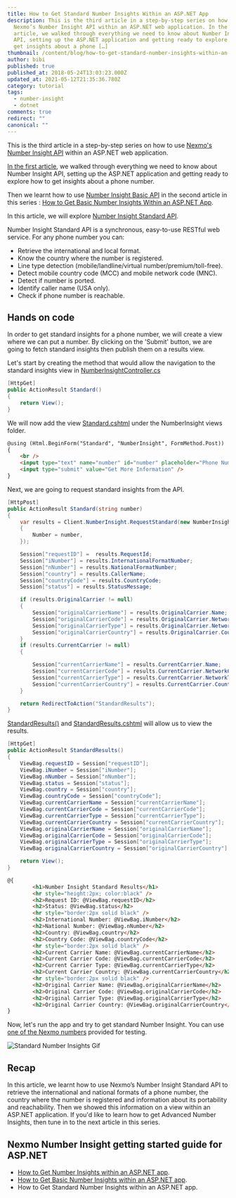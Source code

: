 ```yaml
---
title: How to Get Standard Number Insights Within an ASP.NET App
description: This is the third article in a step-by-step series on how to use
  Nexmo’s Number Insight API within an ASP.NET web application. In the first
  article, we walked through everything we need to know about Number Insight
  API, setting up the ASP.NET application and getting ready to explore how to
  get insights about a phone […]
thumbnail: /content/blog/how-to-get-standard-number-insights-within-an-asp-net-app-dr/Number-Insight-Nexmo-03.png
author: bibi
published: true
published_at: 2018-05-24T13:03:23.000Z
updated_at: 2021-05-12T21:35:36.780Z
category: tutorial
tags:
  - number-insight
  - dotnet
comments: true
redirect: ""
canonical: ""
---
```

This is the third article in a step-by-step series on how to use [Nexmo's Number Insight API](https://developer.nexmo.com/number-insight/overview) within an ASP.NET web application.

[In the first article](https://www.nexmo.com/blog/2018/05/22/getting-started-with-nexmo-number-insight-apis-and-asp-net-dr/), we walked through everything we need to know about Number Insight API, setting up the ASP.NET application and getting ready to explore how to get insights about a phone number.

Then we learnt how to use [Number Insight Basic API](https://developer.nexmo.com/number-insight/building-blocks/number-insight-basic) in the second article in this series : [How to Get Basic Number Insights Within an ASP.NET App](https://www.nexmo.com/blog/2018/05/22/how-to-get-basic-number-insights-within-an-asp-net-app-dr/).

In this article, we will explore [Number Insight Standard API](https://developer.nexmo.com/number-insight/building-blocks/number-insight-standard).

Number Insight Standard API is a synchronous, easy-to-use RESTful web service. For any phone number you can:

* Retrieve the international and local format.
* Know the country where the number is registered.
* Line type detection (mobile/landline/virtual number/premium/toll-free).
* Detect mobile country code (MCC) and mobile network code (MNC).
* Detect if number is ported.
* Identify caller name (USA only).
* Check if phone number is reachable.

<h2>Hands on code</h2>

In order to get standard insights for a phone number, we will create a view where we can put a number. By clicking on the 'Submit' button, we are going to fetch standard insights then publish them on a results view.

Let's start by creating the method that would allow the navigation to the standard insights view in [NumberInsightController.cs](https://github.com/nexmo-community/nexmo-dotnet-quickstart/blob/ASPNET/NexmoDotNetQuickStarts/Controllers/NumberInsightController.cs)

```csharp
[HttpGet]
public ActionResult Standard()
{
    return View();
}
```

We will now add the view  [Standard.cshtml](https://github.com/nexmo-community/nexmo-dotnet-quickstart/blob/ASPNET/NexmoDotNetQuickStarts/Views/NumberInsight/Standard.cshtml) under the NumberInsight views folder.

```html
@using (Html.BeginForm("Standard", "NumberInsight", FormMethod.Post))
{
    <br />
    <input type="text" name="number" id="number" placeholder="Phone Number" />
    <input type="submit" value="Get More Information" />
}
```

Next, we are going to request standard insights from the API.

```csharp
[HttpPost]
public ActionResult Standard(string number)
{
    var results = Client.NumberInsight.RequestStandard(new NumberInsight.NumberInsightRequest()
    {
        Number = number,
    });

    Session["requestID"] =  results.RequestId;
    Session["iNumber"] = results.InternationalFormatNumber;
    Session["nNumber"] = results.NationalFormatNumber;
    Session["country"] = results.CallerName;
    Session["countryCode"] = results.CountryCode;
    Session["status"] = results.StatusMessage;

    if (results.OriginalCarrier != null)
    {
        Session["originalCarrierName"] = results.OriginalCarrier.Name;
        Session["originalCarrierCode"] = results.OriginalCarrier.NetworkCode;
        Session["originalCarrierType"] = results.OriginalCarrier.NetworkType;
        Session["originalCarrierCountry"] = results.OriginalCarrier.Country;
    }
    if (results.CurrentCarrier != null)
    {

        Session["currentCarrierName"] = results.CurrentCarrier.Name;
        Session["currentCarrierCode"] = results.CurrentCarrier.NetworkCode;
        Session["currentCarrierType"] = results.CurrentCarrier.NetworkType;
        Session["currentCarrierCountry"] = results.CurrentCarrier.Country;
    }

    return RedirectToAction("StandardResults");
}
```

[StandardResults()](https://github.com/nexmo-community/nexmo-dotnet-quickstart/blob/ASPNET/NexmoDotNetQuickStarts/Controllers/NumberInsightController.cs#L103-L122) and [StandardResults.cshtml](https://github.com/nexmo-community/nexmo-dotnet-quickstart/blob/ASPNET/NexmoDotNetQuickStarts/Views/NumberInsight/StandardResults.cshtml) will allow us to view the results.

```csharp
[HttpGet]
public ActionResult StandardResults()
{
    ViewBag.requestID = Session["requestID"];
    ViewBag.iNumber = Session["iNumber"];
    ViewBag.nNumber = Session["nNumber"];
    ViewBag.status = Session["status"];
    ViewBag.country = Session["country"];
    ViewBag.countryCode = Session["countryCode"];
    ViewBag.currentCarrierName = Session["currentCarrierName"];
    ViewBag.currentCarrierCode = Session["currentCarrierCode"];
    ViewBag.currentCarrierType = Session["currentCarrierType"];
    ViewBag.currentCarrierCountry = Session["currentCarrierCountry"];
    ViewBag.originalCarrierName = Session["originalCarrierName"];
    ViewBag.originalCarrierCode = Session["originalCarrierCode"];
    ViewBag.originalCarrierType = Session["originalCarrierType"];
    ViewBag.originalCarrierCountry = Session["originalCarrierCountry"];

    return View();
}
```

```html
@{
        <h1>Number Insight Standard Results</h1>
        <hr style="height:2px; color:black" />
        <h2>Request ID: @ViewBag.requestID</h2>
        <h2>Status: @ViewBag.status</h2>
        <hr style="border:2px solid black" />
        <h2>International Number: @ViewBag.iNumber</h2>
        <h2>National Number: @ViewBag.nNumber</h2>
        <h2>Country: @ViewBag.country</h2>
        <h2>Country Code: @ViewBag.countryCode</h2>
        <hr style="border:2px solid black" />
        <h2>Current Carrier Name: @ViewBag.currentCarrierName</h2>
        <h2>Current Carrier Code: @ViewBag.currentCarrierCode</h2>
        <h2>Current Carrier Type: @ViewBag.currentCarrierType</h2>
        <h2>Current Carrier Country: @ViewBag.currentCarrierCountry</h2>
        <hr style="border:2px solid black" />
        <h2>Original Carrier Name: @ViewBag.originalCarrierName</h2>
        <h2>Original Carrier Code: @ViewBag.originalCarrierCode</h2>
        <h2>Original Carrier Type: @ViewBag.originalCarrierType</h2>
        <h2>Original Carrier Country: @ViewBag.originalCarrierCountry</h2>
}
```

Now, let's run the app and try to get standard Number Insight.
You can use [one of the Nexmo numbers](https://developer.nexmo.com/contribute/guides/write-the-docs#numbers) provided for testing.

![Standard Number Insights Gif](/content/blog/how-to-get-standard-number-insights-within-an-asp-net-app/standardni.gif "Standard Number Insights Gif")

<h2>Recap</h2>
In this article, we learnt how to use Nexmo’s Number Insight Standard API to retrieve the international and national formats of a phone number, the country where the number is registered and information about its portability and reachability. Then we showed this information on a view within an ASP.NET application.
If you'd like to learn how to get Advanced Number Insights, then tune in to the next article in this series. 

<h2>Nexmo Number Insight getting started guide for ASP.NET</h2>

* [How to Get Number Insights within an ASP.NET app](https://www.nexmo.com/blog/2018/05/22/getting-started-with-nexmo-number-insight-apis-and-asp-net-dr/).
* [How to Get Basic Number Insights within an ASP.NET app](https://www.nexmo.com/blog/2018/05/22/how-to-get-basic-number-insights-within-an-asp-net-app-dr/).
* How to Get Standard Number Insights within an ASP.NET app.